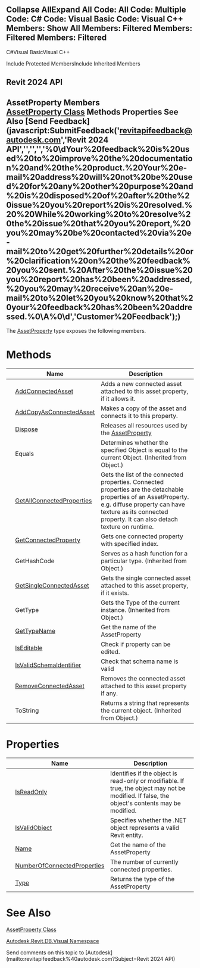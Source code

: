 ﻿

Collapse AllExpand All Code: All Code: Multiple Code: C# Code: Visual Basic Code: Visual C++  Members: Show All Members: Filtered Members: Filtered Members: Filtered   
---  
  
C#Visual BasicVisual C++

Include Protected MembersInclude Inherited Members

Revit 2024 API  
---  
AssetProperty Members  
[AssetProperty Class](7be89499-d011-ab43-4715-0ee6f9335970.md) Methods Properties See Also [Send Feedback](javascript:SubmitFeedback\('revitapifeedback@autodesk.com','Revit 2024 API','','','','%0\\dYour%20feedback%20is%20used%20to%20improve%20the%20documentation%20and%20the%20product.%20Your%20e-mail%20address%20will%20not%20be%20used%20for%20any%20other%20purpose%20and%20is%20disposed%20of%20after%20the%20issue%20you%20report%20is%20resolved.%20%20While%20working%20to%20resolve%20the%20issue%20that%20you%20report,%20you%20may%20be%20contacted%20via%20e-mail%20to%20get%20further%20details%20or%20clarification%20on%20the%20feedback%20you%20sent.%20After%20the%20issue%20you%20report%20has%20been%20addressed,%20you%20may%20receive%20an%20e-mail%20to%20let%20you%20know%20that%20your%20feedback%20has%20been%20addressed.%0\\A%0\\d','Customer%20Feedback'\);)  
---  
  
The [AssetProperty](7be89499-d011-ab43-4715-0ee6f9335970.md) type exposes the following members.

# Methods

|  | Name | Description |
| --- | --- | --- |
|  | [AddConnectedAsset](bb4fdff5-a1b3-c215-c8ac-c1e6abaaea69.md) | Adds a new connected asset attached to this asset property, if it allows it. |
|  | [AddCopyAsConnectedAsset](dce50799-b956-e3f9-86c2-e67aaf78c69c.md) | Makes a copy of the asset and connects it to this property. |
|  | [Dispose](dc1aefa4-7c91-64e4-edc0-27e1cadeacc1.md) | Releases all resources used by the [AssetProperty](7be89499-d011-ab43-4715-0ee6f9335970.md) |
|  | Equals | Determines whether the specified Object is equal to the current Object. (Inherited from Object.) |
|  | [GetAllConnectedProperties](5f34b9bc-4e1b-a9db-5262-327fc22e10c1.md) | Gets the list of the connected properties. Connected properties are the detachable properties of an AssetProperty. e.g. diffuse property can have texture as its connected property. It can also detach texture on runtime. |
|  | [GetConnectedProperty](e12badf1-5be9-dc40-3d0a-10ba466e8e20.md) | Gets one connected property with specified index. |
|  | GetHashCode | Serves as a hash function for a particular type.  (Inherited from Object.) |
|  | [GetSingleConnectedAsset](3a190829-9269-0e56-8b9b-a53b89de35a6.md) | Gets the single connected asset attached to this asset property, if it exists. |
|  | GetType | Gets the Type of the current instance. (Inherited from Object.) |
|  | [GetTypeName](88de4671-37ce-e6c5-cb56-5a8758fee195.md) | Get the name of the AssetProperty |
|  | [IsEditable](8e7fa788-9842-883d-16f1-73b5a0802d61.md) | Check if property can be edited. |
|  | [IsValidSchemaIdentifier](22a7e616-123f-ec35-b162-067dda3a6a60.md) | Check that schema name is valid |
|  | [RemoveConnectedAsset](1f25e33b-fd8b-692c-097d-f5eee8dfbd21.md) | Removes the connected asset attached to this asset property if any. |
|  | ToString | Returns a string that represents the current object. (Inherited from Object.) |
  
# Properties

|  | Name | Description |
| --- | --- | --- |
|  | [IsReadOnly](6d5fa82f-4a78-1928-b267-c33b92b6d6ea.md) | Identifies if the object is read-only or modifiable. If true, the object may not be modified. If false, the object's contents may be modified. |
|  | [IsValidObject](81e8a4a9-ad56-09e5-bcf8-9801a24dd636.md) | Specifies whether the .NET object represents a valid Revit entity. |
|  | [Name](57ab6af1-a4eb-8973-33b5-9a1f38796679.md) | Get the name of the AssetProperty |
|  | [NumberOfConnectedProperties](4b7ace45-690c-f643-e9be-f333d0bb3bf2.md) | The number of currently connected properties. |
|  | [Type](20d79fdf-59cf-67a7-3db1-c27955e48035.md) | Returns the type of the AssetProperty |
  
# See Also

[AssetProperty Class](7be89499-d011-ab43-4715-0ee6f9335970.md)

[Autodesk.Revit.DB.Visual Namespace](f5a10581-6ac2-be19-0e32-f87d05bc8b83.md)

Send comments on this topic to [Autodesk](mailto:revitapifeedback%40autodesk.com?Subject=Revit 2024 API)